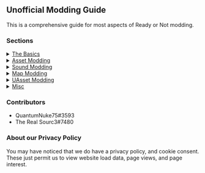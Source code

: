 ## Unofficial Modding Guide

This is a comprehensive guide for most aspects of Ready or Not modding.  

### Sections

<details>
    <summary>
      <span><a href="https://quantumnuke75.github.io/Unofficial-Modding-Guide/thebasics.html">The Basics</a></span>
    </summary>
    <p style="margin-left:2%">  
        1. Extracting Game Files <br>
        2. Cooking Modifies Files <br>
        3. Creating a PAK File  <br>
        4. Mod Installation <br>
        5. Mod File Structure <br>
        6. File Formats <br>
        7. Example Mod <br>
        8. Debugging   <br>
    </p>
</details>

<details>
    <summary>
      <span><a href="https://quantumnuke75.github.io/Unofficial-Modding-Guide/asset_modding/assetmodding.html">Asset Modding</a></span>
    </summary>
    <p style="margin-left:2%">  
        1. Texture Replacement <br>
        2. Skeletal Mesh Replacement <br>
        3. Material Replacement   <br> 
    </p>
</details>

<details>
    <summary>
      <span><a href="https://quantumnuke75.github.io/Unofficial-Modding-Guide/sound_modding/soundmodding.html">Sound Modding</a></span>
    </summary>
    <p style="margin-left:2%">  
        1. Voiceover Modding <br>
        2. FMOD Modding   <br>  
    </p>
</details>

<details>
    <summary>
      <span><a href="https://quantumnuke75.github.io/Unofficial-Modding-Guide/map_modding/mapmodding.html">Map Modding</a></span>
    </summary>
    <p style="margin-left:2%">    
        1. Folder Structure <br>
        2. Project Settings <br>
        3. GameModes <br>
        4. World Geometry <br>
        5. Lighting <br>
        6. World Generation + AI <br>
        7. Adding Props <br>
        8. Adding Doors <br>
        9. Multiplayer <br>
        10. Building and Cooking <br>
        11. Materials <br>
        12. Post Process and Visuals <br>
        13. FMOD Sound Integration (WIP)   <br> 
    </p>
</details>

<details>
    <summary>
      <span><a href="https://quantumnuke75.github.io/Unofficial-Modding-Guide/uasset_modding/uassetmodding.html">UAsset Modding</a></span>
    </summary>
    <p style="margin-left:2%">  
        1. Numerical/String Edits <br>
        2. Adding Data   <br>
        3. JSON Parsing <br>
    </p>
</details>

<details>
    <summary>
      <span><a href="https://quantumnuke75.github.io/Unofficial-Modding-Guide/misc.html">Misc</a></span>
    </summary>
    <p style="margin-left:2%">  
        1. Custom Map Loading <br>
        2. Console Unlocking <br>
        3. Easy AI Modding <br>
    </p>
</details>

### Contributors 
- QuantumNuke75#3593
- The Real Sourc3#7480

### About our Privacy Policy
You may have noticed that we do have a privacy policy, and cookie consent. These just permit us to view website load data, page views, and page interest.

